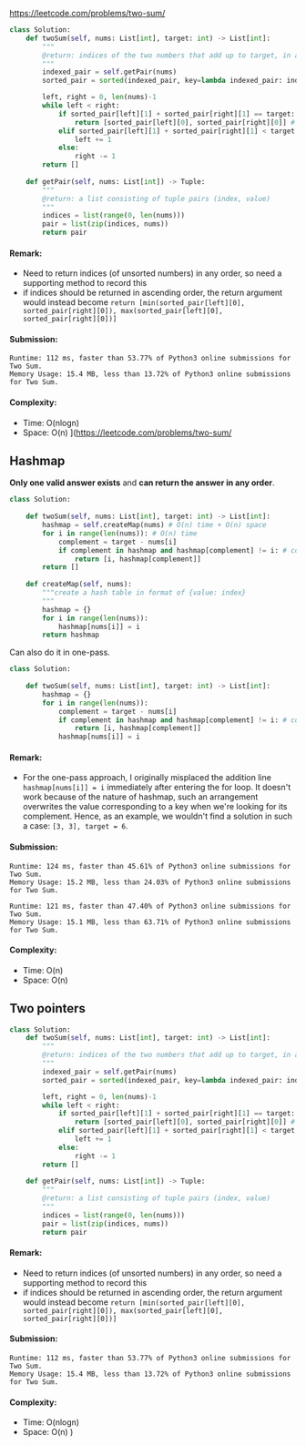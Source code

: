 https://leetcode.com/problems/two-sum/

```python
class Solution:
    def twoSum(self, nums: List[int], target: int) -> List[int]:
        """
        @return: indices of the two numbers that add up to target, in any order
        """
        indexed_pair = self.getPair(nums)
        sorted_pair = sorted(indexed_pair, key=lambda indexed_pair: indexed_pair[1]) # sorted by value, O(nlogn)

        left, right = 0, len(nums)-1
        while left < right:
            if sorted_pair[left][1] + sorted_pair[right][1] == target:
                return [sorted_pair[left][0], sorted_pair[right][0]] # in any order
            elif sorted_pair[left][1] + sorted_pair[right][1] < target:
                left += 1
            else:
                right -= 1
        return []
    
    def getPair(self, nums: List[int]) -> Tuple:
        """
        @return: a list consisting of tuple pairs (index, value)
        """
        indices = list(range(0, len(nums)))
        pair = list(zip(indices, nums))
        return pair
```
#### Remark:
- Need to return indices (of unsorted numbers) in any order, so need a supporting method to record this
- if indices should be returned in ascending order, the return argument would instead become `return [min(sorted_pair[left][0], sorted_pair[right][0]), max(sorted_pair[left][0], sorted_pair[right][0])]`
#### Submission:
```
Runtime: 112 ms, faster than 53.77% of Python3 online submissions for Two Sum.
Memory Usage: 15.4 MB, less than 13.72% of Python3 online submissions for Two Sum.
```
#### Complexity:
- Time: O(nlogn)
- Space: O(n)
](https://leetcode.com/problems/two-sum/

## Hashmap

**Only one valid answer exists** and **can return the answer in any order**.  

```python
class Solution:
    
    def twoSum(self, nums: List[int], target: int) -> List[int]:
        hashmap = self.createMap(nums) # O(n) time + O(n) space
        for i in range(len(nums)): # O(n) time
            complement = target - nums[i]
            if complement in hashmap and hashmap[complement] != i: # complement exists and is not itself
                return [i, hashmap[complement]]
        return []
    
    def createMap(self, nums):
        """create a hash table in format of {value: index}
        """
        hashmap = {}
        for i in range(len(nums)):
            hashmap[nums[i]] = i
        return hashmap
```
Can also do it in one-pass.
```python
class Solution:
    
    def twoSum(self, nums: List[int], target: int) -> List[int]:
        hashmap = {}
        for i in range(len(nums)):
            complement = target - nums[i]
            if complement in hashmap and hashmap[complement] != i: # complement exists and is not itself
                return [i, hashmap[complement]]
            hashmap[nums[i]] = i
```
#### Remark:
- For the one-pass approach, I originally misplaced the addition line `hashmap[nums[i]] = i` immediately after entering the for loop. It doesn't work because of the nature of hashmap, such an arrangement overwrites the value corresponding to a key when we're looking for its complement. Hence, as an example, we wouldn't find a solution in such a case: `[3, 3], target = 6`. 
#### Submission:
```
Runtime: 124 ms, faster than 45.61% of Python3 online submissions for Two Sum.
Memory Usage: 15.2 MB, less than 24.03% of Python3 online submissions for Two Sum.
```
```
Runtime: 121 ms, faster than 47.40% of Python3 online submissions for Two Sum.
Memory Usage: 15.1 MB, less than 63.71% of Python3 online submissions for Two Sum.
```
#### Complexity:
- Time: O(n)
- Space: O(n)

## Two pointers
```python
class Solution:
    def twoSum(self, nums: List[int], target: int) -> List[int]:
        """
        @return: indices of the two numbers that add up to target, in any order
        """
        indexed_pair = self.getPair(nums)
        sorted_pair = sorted(indexed_pair, key=lambda indexed_pair: indexed_pair[1]) # sorted by value, O(nlogn)

        left, right = 0, len(nums)-1
        while left < right:
            if sorted_pair[left][1] + sorted_pair[right][1] == target:
                return [sorted_pair[left][0], sorted_pair[right][0]] # in any order
            elif sorted_pair[left][1] + sorted_pair[right][1] < target:
                left += 1
            else:
                right -= 1
        return []
    
    def getPair(self, nums: List[int]) -> Tuple:
        """
        @return: a list consisting of tuple pairs (index, value)
        """
        indices = list(range(0, len(nums)))
        pair = list(zip(indices, nums))
        return pair
```
#### Remark:
- Need to return indices (of unsorted numbers) in any order, so need a supporting method to record this
- if indices should be returned in ascending order, the return argument would instead become `return [min(sorted_pair[left][0], sorted_pair[right][0]), max(sorted_pair[left][0], sorted_pair[right][0])]`
#### Submission:
```
Runtime: 112 ms, faster than 53.77% of Python3 online submissions for Two Sum.
Memory Usage: 15.4 MB, less than 13.72% of Python3 online submissions for Two Sum.
```
#### Complexity:
- Time: O(nlogn)
- Space: O(n)
)
